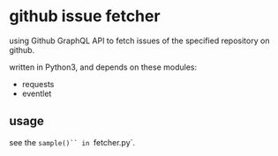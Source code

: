 # github issue fetcher

using Github GraphQL API to fetch issues of the specified repository on github.

written in Python3, and depends on these modules:

- requests
- eventlet

## usage

see the `sample()`` in `fetcher.py`.


